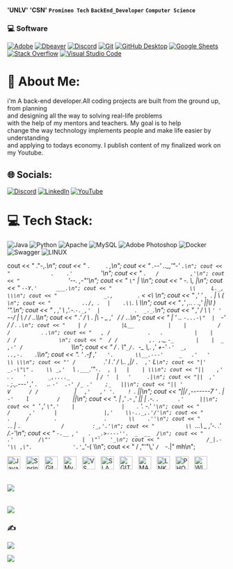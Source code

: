 


**'UNLV'**
**'CSN'**
**`Promineo Tech`**
**`BackEnd_Developer`**
**`Computer Science`**

<i class="fa-brands fa-github"></i>



<h3>
  
  
  💻 Software </h3>

  <p>
      <a href="#"><img alt="Adobe" src="https://img.shields.io/badge/Adobe-FF0000.svg?logo=adobe&logoColor=white"></a>
      <a href="#"><img alt="Dbeaver" src="https://custom-icon-badges.demolab.com/badge/-Dbeaver-372923?logo=dbeaver-mono&logoColor=white"></a>
      <a href="#"><img alt="Discord" src="https://img.shields.io/badge/-Discord-5865F2.svg?logo=discord&logoColor=white"></a>
      <a href="#"><img alt="Git" src="https://img.shields.io/badge/Git-F05033.svg?logo=git&logoColor=white"></a>
      <a href="#"><img alt="GitHub Desktop" src="https://img.shields.io/badge/GitHub%20Desktop-8034A9.svg?logo=github&logoColor=white"></a>
      <a href="#"><img alt="Google Sheets" src="https://img.shields.io/badge/Sheets-34A853.svg?logo=google%20sheets&logoColor=white"></a>
      <a href="#"><img alt="Stack Overflow" src="https://img.shields.io/badge/-Stack%20Overflow-FE7A16?logo=stack-overflow&logoColor=white"></a>
      <a href="#"><img alt="Visual Studio Code" src="https://img.shields.io/badge/Visual%20Studio%20Code-0078d7.svg?logo=visual-studio-code&logoColor=white"></a>
  </p>
  
  # # 




# 💫 About Me:
i'm A back-end developer.All coding projects are built from the ground up, from planning <br>and designing all the way to solving real-life problems<br> with the help of my mentors and teachers. My goal is to help<br> change the way technology implements people and make life easier by understanding<br>and applying to todays economy. I publish content of my finalized work on my Youtube.


## 🌐 Socials:
[![Discord](https://img.shields.io/badge/Discord-%237289DA.svg?logo=discord&logoColor=white)](https://discord.gg/white|ovo|#8557) [![LinkedIn](https://img.shields.io/badge/LinkedIn-%230077B5.svg?logo=linkedin&logoColor=white)](https://linkedin.com/in/https://www.linkedin.com/in/giovanie-gonzalez-aa47b925b/) [![YouTube](https://img.shields.io/badge/YouTube-%23FF0000.svg?logo=YouTube&logoColor=white)](https://youtube.com/@vDXfL-QI4a_8vn2q0eFV3w) 

# 💻 Tech Stack:
![Java](https://img.shields.io/badge/java-%23ED8B00.svg?style=flat-square&logo=java&logoColor=white) ![Python](https://img.shields.io/badge/python-3670A0?style=flat-square&logo=python&logoColor=ffdd54) ![Apache](https://img.shields.io/badge/apache-%23D42029.svg?style=flat-square&logo=apache&logoColor=white) ![MySQL](https://img.shields.io/badge/mysql-%2300f.svg?style=flat-square&logo=mysql&logoColor=white) ![Adobe Photoshop](https://img.shields.io/badge/adobephotoshop-%2331A8FF.svg?style=flat-square&logo=adobephotoshop&logoColor=white) ![Docker](https://img.shields.io/badge/docker-%230db7ed.svg?style=flat-square&logo=docker&logoColor=white) ![Swagger](https://img.shields.io/badge/-Swagger-%23Clojure?style=flat-square&logo=swagger&logoColor=white) ![LINUX](https://img.shields.io/badge/Linux-FCC624?style=flat-square&logo=linux&logoColor=black)



cout << "     .\"-,.__\n";
    cout << "                 `.     `.  ,\n";
    cout << "              .--'  .._,'\"-' `.\n";
    cout << "             .    .'         `'\n";
    cout << "             `.   /          ,'\n";
    cout << "               `  '--.   ,-\"'\n";
    cout << "                `\"`   |  \\\n";
    cout << "                   -. \\, |\n";
    cout << "                    `--Y.'      ___.\n";
    cout << "                         \\     L._, \\\n";
    cout << "               _.,        `.   <  <\\                _\n";
    cout << "             ,' '           `, `.   | \\            ( `\n";
    cout << "          ../, `.            `  |    .\\`.           \\ \\_\n";
    cout << "         ,' ,..  .           _.,'    ||\\l            )  '\".\n";
    cout << "        , ,'   \\           ,'.-.`-._,'  |           .  _._`.\n";
    cout << "      ,' /      \\ \\        `' ' `--/   | \\          / /   ..\\\n";
    cout << "    .'  /        \\ .         |\\__ - _ ,'` `        / /     `.`.\n";
    cout << "    |  '          ..         `-...-\"  |  `-'      / /        . `.\n";
    cout << "    | /           |L__           |    |          / /          `. `.\n";
    cout << "   , /            .   .          |    |         / /             ` `\n";
    cout << "  / /          ,. ,`._ `-_       |    |  _   ,-' /               ` \\\n";
    cout << " / .           \\\"`_/. `-_ \\_,.  ,'    +-' `-'  _,        ..,-.    `.\\\n";
    cout << ".  '         .-f    ,'   `    '.       \\__.---'     _   .'   '     \\ \\\n";
    cout << "' /          `.'    l     .' /          \\..      ,_|/   `.  ,'`     L`\n";
    cout << "|'      _.-\"\"` `.    \\ _,'  `            \\ `.___`.'\"`-.  , |   |    | \\\n";
    cout << "||    ,'      `. `.   '       _,...._        `  |    `/ '  |   '     .|\n";
    cout << "||  ,'          `. ;.,.---' ,'       `.   `.. `-'  .-' /_ .'    ;_   ||\n";
    cout << "|| '              V      / /           `   | `   ,'   ,' '.    !  `. ||\n";
    cout << "||/            _,-------7 '              . |  `-'    l         /    `||\n";
    cout << ". |          ,' .-   ,' ||               | .-.        `.      .'     ||\n";
    cout << " `'        ,'    `\".'    |               |    `.        '. -.'       `'\n";
    cout << "          /      ,'      |               |,'    \\-.._,.'/'\n";
    cout << "          .     /        .               .       \\    .''\n";
    cout << "        .`.    |         `.             /         :_,'.'\n";
    cout << "          \\ `...\\   _     ,'-.        .'         /_.-'\n";
    cout << "           `-.__ `,  `'   .  _.>----''.  _  __  /\n";
    cout << "                .'        /\"'          |  \"'   '_\n";
    cout << "               /_|.-'\\ ,\".             '.'`__'-( \\\n";
    cout << "                 / ,\"'\"\\,'               `/  `-.|\" mh\n";



<img align="left" alt="Java" width="30px" style="padding-right:10px;" src="https://cdn.jsdelivr.net/gh/devicons/devicon/icons/java/java-original.svg"/>
<img align="left" alt="Spring" width="30px" style="padding-right:10px;" src="https://cdn.jsdelivr.net/gh/devicons/devicon/icons/spring/spring-original.svg" />
<img align="left" alt="Git" width="30px" style="padding-right:10px;" src="https://cdn.jsdelivr.net/gh/devicons/devicon/icons/git/git-original.svg" />
<img align="left" alt="MySQL" width="30px" src="https://cdn.jsdelivr.net/gh/devicons/devicon/icons/mysql/mysql-original.svg" style="padding-right:10px;" />
<img align="left" alt="VS" width="30px" style="padding-right:10px;"  src="https://cdn.jsdelivr.net/gh/devicons/devicon/icons/vscode/vscode-original.svg" />


<img align="left" alt="SLACK" width="30px" style="padding-right:10px;"  src="https://cdn.jsdelivr.net/gh/devicons/devicon/icons/slack/slack-plain.svg" />

<img align="left" alt="GITHUB" width="30px" src="https://user-images.githubusercontent.com/3369400/139447912-e0f43f33-6d9f-45f8-be46-2df5bbc91289.png" style="padding-right:10px;" />
<img align="left" alt="MAC" width="30px" style="padding-right:10px;"  src="https://cdn.jsdelivr.net/gh/devicons/devicon/icons/apple/apple-original.svg" />
<img align="left" alt="LNK" width="30px" style="padding-right:10px;"  src="https://cdn.jsdelivr.net/gh/devicons/devicon/icons/linkedin/linkedin-plain.svg" />
<img align="left" alt="PHOTOSHOP" width="30px" style="padding-right:10px;"  src="https://cdn.jsdelivr.net/gh/devicons/devicon/icons/photoshop/photoshop-line.svg" />
<img align="left" alt="WINDOWS" width="30px" style="padding-right:10px;"  src="https://cdn.jsdelivr.net/gh/devicons/devicon/icons/windows8/windows8-original.svg" />
<br/><br/><br/>

![](https://github-readme-streak-stats.herokuapp.com/?user=White-OvO&theme=tokyonight&hide_border=true)<br/><br/><br/>
![](https://github-readme-stats.vercel.app/api/top-langs/?username=White-OvO&theme=tokyonight&hide_border=true&include_all_commits=false&count_private=true&layout=compact)


### ✍️
![](https://quotes-github-readme.vercel.app/api?type=horizontal&theme=tokyonight)


[![](https://visitcount.itsvg.in/api?id=White-OvO&icon=5&color=1)](https://visitcount.itsvg.in)

